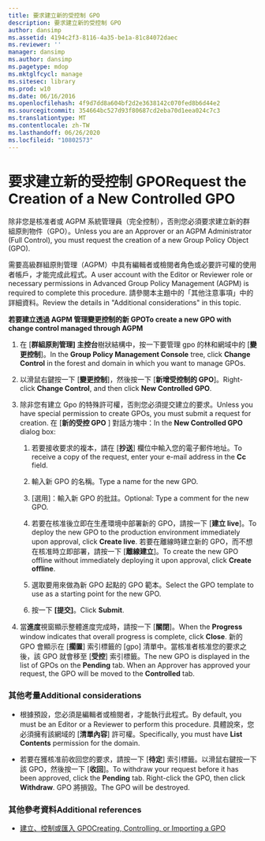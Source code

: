```yaml
---
title: 要求建立新的受控制 GPO
description: 要求建立新的受控制 GPO
author: dansimp
ms.assetid: 4194c2f3-8116-4a35-be1a-81c84072daec
ms.reviewer: ''
manager: dansimp
ms.author: dansimp
ms.pagetype: mdop
ms.mktglfcycl: manage
ms.sitesec: library
ms.prod: w10
ms.date: 06/16/2016
ms.openlocfilehash: 4f9d7dd8a604bf2d2e3638142c070fed8b6d44e2
ms.sourcegitcommit: 354664bc527d93f80687cd2eba70d1eea024c7c3
ms.translationtype: MT
ms.contentlocale: zh-TW
ms.lasthandoff: 06/26/2020
ms.locfileid: "10802573"
---
```

# <span data-ttu-id="fb2a0-103">要求建立新的受控制 GPO</span><span class="sxs-lookup"><span data-stu-id="fb2a0-103">Request the Creation of a New Controlled GPO</span></span>


<span data-ttu-id="fb2a0-104">除非您是核准者或 AGPM 系統管理員（完全控制），否則您必須要求建立新的群組原則物件（GPO）。</span><span class="sxs-lookup"><span data-stu-id="fb2a0-104">Unless you are an Approver or an AGPM Administrator (Full Control), you must request the creation of a new Group Policy Object (GPO).</span></span>

<span data-ttu-id="fb2a0-105">需要高級群組原則管理（AGPM）中具有編輯者或檢閱者角色或必要許可權的使用者帳戶，才能完成此程式。</span><span class="sxs-lookup"><span data-stu-id="fb2a0-105">A user account with the Editor or Reviewer role or necessary permissions in Advanced Group Policy Management (AGPM) is required to complete this procedure.</span></span> <span data-ttu-id="fb2a0-106">請參閱本主題中的「其他注意事項」中的詳細資料。</span><span class="sxs-lookup"><span data-stu-id="fb2a0-106">Review the details in "Additional considerations" in this topic.</span></span>

**<span data-ttu-id="fb2a0-107">若要建立透過 AGPM 管理變更控制的新 GPO</span><span class="sxs-lookup"><span data-stu-id="fb2a0-107">To create a new GPO with change control managed through AGPM</span></span>**

1.  <span data-ttu-id="fb2a0-108">在 [**群組原則管理] 主控台**樹狀結構中，按一下要管理 gpo 的林和網域中的 [**變更控制**]。</span><span class="sxs-lookup"><span data-stu-id="fb2a0-108">In the **Group Policy Management Console** tree, click **Change Control** in the forest and domain in which you want to manage GPOs.</span></span>

2.  <span data-ttu-id="fb2a0-109">以滑鼠右鍵按一下 [**變更控制**]，然後按一下 [**新增受控制的 GPO**]。</span><span class="sxs-lookup"><span data-stu-id="fb2a0-109">Right-click **Change Control**, and then click **New Controlled GPO**.</span></span>

3.  <span data-ttu-id="fb2a0-110">除非您有建立 Gpo 的特殊許可權，否則您必須提交建立的要求。</span><span class="sxs-lookup"><span data-stu-id="fb2a0-110">Unless you have special permission to create GPOs, you must submit a request for creation.</span></span> <span data-ttu-id="fb2a0-111">在 [**新的受控 GPO** ] 對話方塊中：</span><span class="sxs-lookup"><span data-stu-id="fb2a0-111">In the **New Controlled GPO** dialog box:</span></span>

    1.  <span data-ttu-id="fb2a0-112">若要接收要求的複本，請在 [**抄送**] 欄位中輸入您的電子郵件地址。</span><span class="sxs-lookup"><span data-stu-id="fb2a0-112">To receive a copy of the request, enter your e-mail address in the **Cc** field.</span></span>

    2.  <span data-ttu-id="fb2a0-113">輸入新 GPO 的名稱。</span><span class="sxs-lookup"><span data-stu-id="fb2a0-113">Type a name for the new GPO.</span></span>

    3.  <span data-ttu-id="fb2a0-114">[選用]：輸入新 GPO 的批註。</span><span class="sxs-lookup"><span data-stu-id="fb2a0-114">Optional: Type a comment for the new GPO.</span></span>

    4.  <span data-ttu-id="fb2a0-115">若要在核准後立即在生產環境中部署新的 GPO，請按一下 [**建立 live**]。</span><span class="sxs-lookup"><span data-stu-id="fb2a0-115">To deploy the new GPO to the production environment immediately upon approval, click **Create live**.</span></span> <span data-ttu-id="fb2a0-116">若要在離線時建立新的 GPO，而不想在核准時立即部署，請按一下 [**離線建立**]。</span><span class="sxs-lookup"><span data-stu-id="fb2a0-116">To create the new GPO offline without immediately deploying it upon approval, click **Create offline**.</span></span>

    5.  <span data-ttu-id="fb2a0-117">選取要用來做為新 GPO 起點的 GPO 範本。</span><span class="sxs-lookup"><span data-stu-id="fb2a0-117">Select the GPO template to use as a starting point for the new GPO.</span></span>

    6.  <span data-ttu-id="fb2a0-118">按一下 **\[提交\]**。</span><span class="sxs-lookup"><span data-stu-id="fb2a0-118">Click **Submit**.</span></span>

4.  <span data-ttu-id="fb2a0-119">當**進度**視窗顯示整體進度完成時，請按一下 [**關閉**]。</span><span class="sxs-lookup"><span data-stu-id="fb2a0-119">When the **Progress** window indicates that overall progress is complete, click **Close**.</span></span> <span data-ttu-id="fb2a0-120">新的 GPO 會顯示在 [**擱置**] 索引標籤的 [gpo] 清單中。當核准者核准您的要求之後，該 GPO 就會移至 [**受控**] 索引標籤。</span><span class="sxs-lookup"><span data-stu-id="fb2a0-120">The new GPO is displayed in the list of GPOs on the **Pending** tab. When an Approver has approved your request, the GPO will be moved to the **Controlled** tab.</span></span>

### <span data-ttu-id="fb2a0-121">其他考量</span><span class="sxs-lookup"><span data-stu-id="fb2a0-121">Additional considerations</span></span>

-   <span data-ttu-id="fb2a0-122">根據預設，您必須是編輯者或檢閱者，才能執行此程式。</span><span class="sxs-lookup"><span data-stu-id="fb2a0-122">By default, you must be an Editor or a Reviewer to perform this procedure.</span></span> <span data-ttu-id="fb2a0-123">具體說來，您必須擁有該網域的 [**清單內容**] 許可權。</span><span class="sxs-lookup"><span data-stu-id="fb2a0-123">Specifically, you must have **List Contents** permission for the domain.</span></span>

-   <span data-ttu-id="fb2a0-124">若要在獲核准前收回您的要求，請按一下 [**待定**] 索引標籤。以滑鼠右鍵按一下該 GPO，然後按一下 [**收回**]。</span><span class="sxs-lookup"><span data-stu-id="fb2a0-124">To withdraw your request before it has been approved, click the **Pending** tab. Right-click the GPO, then click **Withdraw**.</span></span> <span data-ttu-id="fb2a0-125">GPO 將損毀。</span><span class="sxs-lookup"><span data-stu-id="fb2a0-125">The GPO will be destroyed.</span></span>

### <span data-ttu-id="fb2a0-126">其他參考資料</span><span class="sxs-lookup"><span data-stu-id="fb2a0-126">Additional references</span></span>

-   [<span data-ttu-id="fb2a0-127">建立、控制或匯入 GPO</span><span class="sxs-lookup"><span data-stu-id="fb2a0-127">Creating, Controlling, or Importing a GPO</span></span>](creating-controlling-or-importing-a-gpo-agpm30ops.md)

 

 






